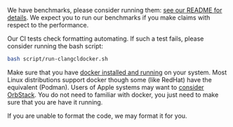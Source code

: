 We have benchmarks, please consider running them: [see our README for details](https://github.com/fastfloat/fast_float/blob/main/README.md#benchmarking). We expect you to run our benchmarks if you make claims with respect to the performance.


Our CI tests check formatting automating. If such a test fails, please consider running the bash script:

```bash
bash script/run-clangcldocker.sh
```

Make sure that you have [docker installed and running](https://docs.docker.com/engine/install/) on your system. Most Linux distributions support docker though some (like RedHat) have the equivalent (Podman). Users of Apple systems may want to [consider OrbStack](https://orbstack.dev). You do not need to familiar with docker, you just need to make sure that you are have it running.

If you are unable to format the code, we may format it for you.
